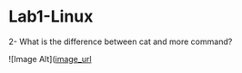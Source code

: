 # Lab1-Linux
2- What is the difference between cat and more command?
 
 ![Image Alt]([image_url](https://github.com/Taghreeda20/Lab1-Linux/blob/c3b99842333eefbf6ebddd7a8bbdfb961e39500f/Screenshot%202025-04-05%20222828.png)

